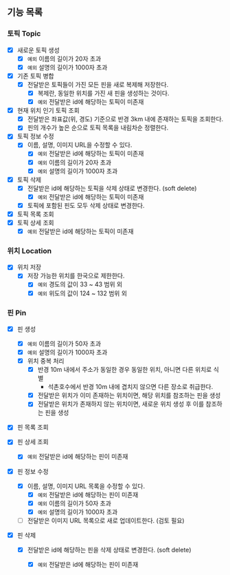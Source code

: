 ## 기능 목록

### 토픽 Topic

- [x] 새로운 토픽 생성
  - [x] `예외` 이름의 길이가 20자 초과
  - [x] `예외` 설명의 길이가 1000자 초과
- [x] 기존 토픽 병합
  - [x] 전달받은 토픽들이 가진 모든 핀을 새로 복제해 저장한다.
    - [x] 복제란, 동일한 위치를 가진 새 핀을 생성하는 것이다.
    - [x] `예외` 전달받은 id에 해당하는 토픽이 미존재
- [x] 현재 위치 인기 토픽 조회
  - [x] 전달받은 좌표값(위, 경도) 기준으로 반경 3km 내에 존재하는 토픽을 조회한다.
  - [x] 핀의 개수가 높은 순으로 토픽 목록을 내림차순 정렬한다.

- [x] 토픽 정보 수정
  - [x] 이름, 설명, 이미지 URL을 수정할 수 있다.
    - [x] `예외` 전달받은 id에 해당하는 토픽이 미존재
    - [x] `예외` 이름의 길이가 20자 초과
    - [x] `예외` 설명의 길이가 1000자 초과

- [x] 토픽 삭제
  - [x] 전달받은 id에 해당하는 토픽을 삭제 상태로 변경한다. (soft delete)
    - [x] `예외` 전달받은 id에 해당하는 토픽이 미존재
  - [x] 토픽에 포함된 핀도 모두 삭제 상태로 변경한다.
- [x] 토픽 목록 조회
- [x] 토픽 상세 조회
  - [x] `예외` 전달받은 id에 해당하는 토픽이 미존재

### 위치 Location

- [x] 위치 저장
    - [x] 저장 가능한 위치를 한국으로 제한한다.
      - [x] `예외` 경도의 값이 33 ~ 43 범위 외
      - [x] `예외` 위도의 값이 124 ~ 132 범위 외

### 핀 Pin

- [x] 핀 생성
  - [x] `예외` 이름의 길이가 50자 초과
  - [x] `예외` 설명의 길이가 1000자 초과
  - [x] 위치 중복 처리
    - [x] 반경 10m 내에서 주소가 동일한 경우 동일한 위치, 아니면 다른 위치로 식별
      - 석촌호수에서 반경 10m 내에 겹치지 않으면 다른 장소로 취급한다.
    - [x] 전달받은 위치가 이미 존재하는 위치이면, 해당 위치를 참조하는 핀을 생성
    - [x] 전달받은 위치가 존재하지 않는 위치이면, 새로운 위치 생성 후 이를 참조하는 핀을 생성

- [x] 핀 목록 조회

- [x] 핀 상세 조회
  - [x] `예외` 전달받은 id에 해당하는 핀이 미존재

- [x] 핀 정보 수정
    - [x] 이름, 설명, 이미지 URL 목록을 수정할 수 있다.
      - [x] `예외` 전달받은 id에 해당하는 핀이 미존재
      - [x] `예외` 이름의 길이가 50자 초과
      - [x] `예외` 설명의 길이가 1000자 초과
    - [ ] 전달받은 이미지 URL 목록으로 새로 업데이트한다. (검토 필요)

- [x] 핀 삭제
  - [x] 전달받은 id에 해당하는 핀을 삭제 상태로 변경한다. (soft delete)
    - [x] `예외` 전달받은 id에 해당하는 핀이 미존재

